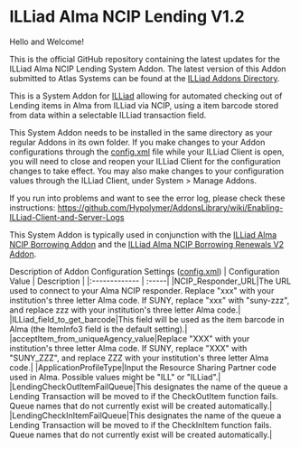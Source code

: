 # ILLiad Alma NCIP Lending V1.2

Hello and Welcome!

This is the official GitHub repository containing the latest updates for the ILLiad Alma NCIP Lending System Addon.   The latest version of this Addon submitted to Atlas Systems can be found at the [ILLiad Addons Directory](https://atlas-sys.atlassian.net/wiki/spaces/ILLiadAddons/pages/3149522/ILLiad+ALMA+NCIP+Borrowing+Client+System+Addon).  

This is a System Addon for [ILLiad](https://www.atlas-sys.com/illiad) allowing for automated checking out of Lending items in Alma from ILLiad via NCIP, using a item barcode stored from data within a selectable ILLiad transaction field.

This System Addon needs to be installed in the same directory as your regular Addons in its own folder.  If you make changes to your Addon configurations through the [config.xml](https://github.com/Hypolymer/ILLiad_Alma_NCIP_Lending/blob/main/config.xml) file while your ILLiad Client is open, you will need to close and reopen your ILLiad Client for the configuration changes to take effect.  You may also make changes to your configuration values through the ILLiad Client, under System > Manage Addons.

If you run into problems and want to see the error log, please check these instructions:  https://github.com/Hypolymer/AddonsLibrary/wiki/Enabling-ILLiad-Client-and-Server-Logs

This System Addon is typically used in conjunction with the [ILLiad Alma NCIP Borrowing Addon](https://github.com/Hypolymer/ILLiad_Alma_NCIP_Borrowing/)  and the [ILLiad Alma NCIP Borrowing Renewals V2 Addon](https://github.com/Hypolymer/ILLiad_Alma_NCIP_Borrowing_Renewals_V2).

Description of Addon Configuration Settings ([config.xml](https://github.com/Hypolymer/ILLiad_Alma_NCIP_Lending/blob/main/config.xml))
| Configuration Value        | Description |
|:------------- | :-----|
|NCIP_Responder_URL|The URL used to connect to your Alma NCIP responder. Replace "xxx" with your institution's three letter Alma code. If SUNY, replace "xxx" with "suny-zzz", and replace zzz with your institution's three letter Alma code.|
|ILLiad_field_to_get_barcode|This field will be used as the item barcode in Alma (the ItemInfo3 field is the default setting).|
|acceptItem_from_uniqueAgency_value|Replace "XXX" with your institution's three letter Alma code.  If SUNY, replace "XXX" with "SUNY_ZZZ", and replace ZZZ with your institution's three letter Alma code.|
|ApplicationProfileType|Input the Resource Sharing Partner code used in Alma.  Possible values might be "ILL" or "ILLiad".|
|LendingCheckOutItemFailQueue|This designates the name of the queue a Lending Transaction will be moved to if the CheckOutItem function fails. Queue names that do not currently exist will be created automatically.|
|LendingCheckInItemFailQueue|This designates the name of the queue a Lending Transaction will be moved to if the CheckInItem function fails. Queue names that do not currently exist will be created automatically.|
